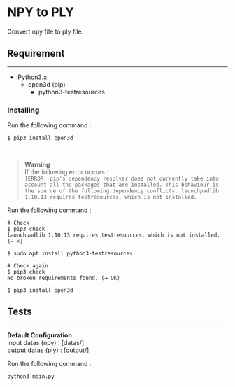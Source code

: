 # NPY to PLY

Convert npy file to ply file.

## Requirement

---

- Python3.x
    - open3d (pip)
        - python3-testresources

### Installing

Run the following command :

```shell
$ pip3 install open3d
```

<br>

> **Warning** <br>
> If the following error occurs : <br>
    ```
    [ERROR: pip's dependency resolver does not currently take into account all the packages that are installed. This behaviour is the source of the following dependency conflicts.
    launchpadlib 1.10.13 requires testresources, which is not installed.
    ```

Run the following command :

```shell
# Check 
$ pip3 check
launchpadlib 1.10.13 requires testresources, which is not installed. (→ ☓)

$ sudo apt install python3-testresources

# Check again
$ pip3 check
No broken requirements found. (→ OK)

$ pip3 install open3d
```

## Tests

---

**Default Configuration** <br>
input datas (npy) : [datas/] <br>
output datas (ply) : [output/] <br>

Run the following command :

```shell
python3 main.py
```

